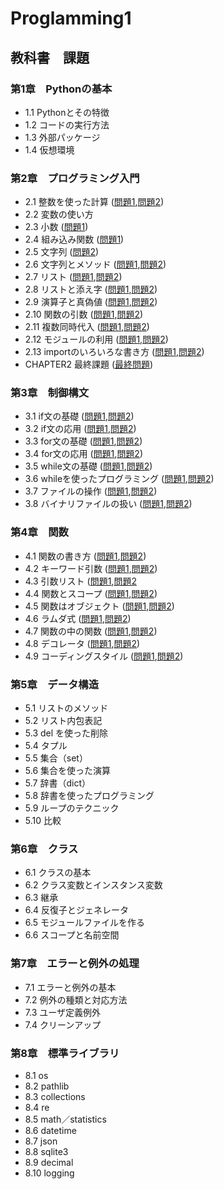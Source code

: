 # Proglamming1
## 教科書　課題
### 第1章　Pythonの基本
* 1.1 Pythonとその特徴    
* 1.2 コードの実行方法    
* 1.3 外部パッケージ      
* 1.4 仮想環境      
### 第2章　プログラミング入門
* 2.1 整数を使った計算 ([問題1](./CHAPTER02/Q2_1_1.py),[問題2](./CHAPTER02/Q2_1_2.py))
* 2.2 変数の使い方 
* 2.3 小数 ([問題1](./CHAPTER02/Q2_3_1.py))
* 2.4 組み込み関数 ([問題1](./CHAPTER02/Q2_4_1.py))
* 2.5 文字列 ([問題2](./CHAPTER02/Q2_5_2.py)) 
* 2.6 文字列とメソッド ([問題1](./CHAPTER02/Q2_6_1.py),[問題2](./CHAPTER02/Q2_6_2.py)) 
* 2.7 リスト ([問題1](./CHAPTER02/Q2_7_1.py),[問題2](./CHAPTER02/Q2_7_2.py)) 
* 2.8 リストと添え字 ([問題1](./CHAPTER02/Q2_8_1.py),[問題2](./CHAPTER02/Q2_8_2.py)) 
* 2.9 演算子と真偽値 ([問題1](./CHAPTER02/Q2_9_1.py),[問題2](./CHAPTER02/Q2_9_2.py)) 
* 2.10 関数の引数 ([問題1](./CHAPTER02/Q2_10_1.py),[問題2](./CHAPTER02/Q2_10_2.py)) 
* 2.11 複数同時代入 ([問題1](./CHAPTER02/Q2_11_1.py),[問題2](./CHAPTER02/Q2_11_2.py)) 
* 2.12 モジュールの利用 ([問題1](./CHAPTER02/Q2_12_1.py),[問題2](./CHAPTER02/Q2_12_2.py)) 
* 2.13 importのいろいろな書き方 ([問題1](./CHAPTER02/Q2_13_1.py),[問題2](./CHAPTER02/Q2_13_2.py))
* CHAPTER2 最終課題 ([最終問題](./CHAPTER02/Q2_final.py))
### 第3章　制御構文
* 3.1 if文の基礎 ([問題1](./CHAPTER03/Q3_1_1.py),[問題2](./CHAPTER03/Q3_1_2.py)) 
* 3.2 if文の応用 ([問題1](./CHAPTER03/Q3_2_1.py),[問題2](./CHAPTER03/Q3_2_2.py)) 
* 3.3 for文の基礎 ([問題1](./CHAPTER03/Q3_3_1.py),[問題2](./CHAPTER03/Q3_3_2.py)) 
* 3.4 for文の応用 ([問題1](./CHAPTER03/Q3_4_1.py),[問題2](./CHAPTER03/Q3_4_2.py)) 
* 3.5 while文の基礎 ([問題1](./CHAPTER03/Q3_5_1.py),[問題2](./CHAPTER03/Q3_5_2.py)) 
* 3.6 whileを使ったプログラミング ([問題1](./CHAPTER03/Q3_6_1.py),[問題2](./CHAPTER03/Q3_6_2.py)) 
* 3.7 ファイルの操作 ([問題1](./CHAPTER03/Q3_7_1.py),[問題2](./CHAPTER03/Q3_7_2.py)) 
* 3.8 バイナリファイルの扱い ([問題1](./CHAPTER03/Q3_8_1.py),[問題2](./CHAPTER03/Q3_8_2.py)) 
### 第4章　関数
* 4.1 関数の書き方 ([問題1](./CHAPTER04/Q4_1_1.py),[問題2](./CHAPTER04/Q4_1_2.py)) 
* 4.2 キーワード引数 ([問題1](./CHAPTER04/Q4_2_1.py),[問題2](./CHAPTER04/Q4_2_2.py)) 
* 4.3 引数リスト ([問題1](./CHAPTER04/Q4_3_1.py),[問題2](./CHAPTER04/Q4_3_2.py) 
* 4.4 関数とスコープ ([問題1](./CHAPTER04/Q4_4_1.py),[問題2](./CHAPTER04/Q4_4_2.py)) 
* 4.5 関数はオブジェクト ([問題1](./CHAPTER04/Q4_5_1.py),[問題2](./CHAPTER04/Q4_5_2.py)) 
* 4.6 ラムダ式 ([問題1](./CHAPTER04/Q4_6_1.py),[問題2](./CHAPTER04/Q4_6_2.py)) 
* 4.7 関数の中の関数 ([問題1](./CHAPTER04/Q4_7_1.py),[問題2](./CHAPTER04/Q4_7_2.py)) 
* 4.8 デコレータ ([問題1](./CHAPTER04/Q4_8_1.py),[問題2](./CHAPTER04/Q4_8_2.py)) 
* 4.9 コーディングスタイル ([問題1](./CHAPTER04/Q4_9_1.py),[問題2](./CHAPTER04/Q4_9_2.py)) 
### 第5章　データ構造
* 5.1 リストのメソッド
* 5.2 リスト内包表記
* 5.3 del を使った削除
* 5.4 タプル
* 5.5 集合（set）
* 5.6 集合を使った演算
* 5.7 辞書（dict）
* 5.8 辞書を使ったプログラミング
* 5.9 ループのテクニック
* 5.10 比較
### 第6章　クラス
* 6.1 クラスの基本
* 6.2 クラス変数とインスタンス変数
* 6.3 継承
* 6.4 反復子とジェネレータ
* 6.5 モジュールファイルを作る
* 6.6 スコープと名前空間
### 第7章　エラーと例外の処理
* 7.1 エラーと例外の基本
* 7.2 例外の種類と対応方法
* 7.3 ユーザ定義例外
* 7.4 クリーンアップ
### 第8章　標準ライブラリ
* 8.1 os
* 8.2 pathlib
* 8.3 collections
* 8.4 re
* 8.5 math／statistics
* 8.6 datetime
* 8.7 json
* 8.8 sqlite3
* 8.9 decimal
* 8.10 logging


